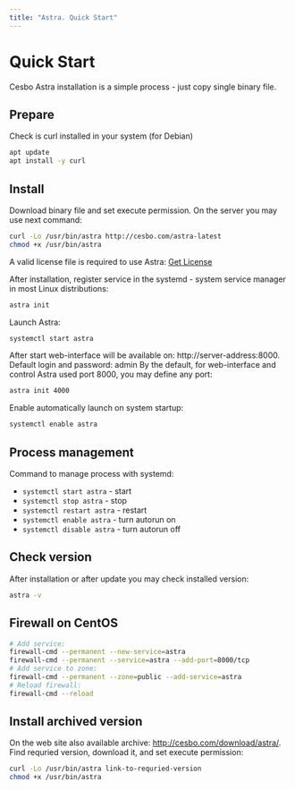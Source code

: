 ```yaml
---
title: "Astra. Quick Start"
---
```


# Quick Start

Cesbo Astra installation is a simple process - just copy single binary file.

## Prepare

Check is curl installed in your system (for Debian)

```sh
apt update
apt install -y curl
```

## Install

Download binary file and set execute permission. On the server you may use next command:

```sh
curl -Lo /usr/bin/astra http://cesbo.com/astra-latest
chmod +x /usr/bin/astra
```

A valid license file is required to use Astra: [Get License](license/)

After installation, register service in the systemd - system service manager in most Linux distributions:

```sh
astra init
```

Launch Astra:

```sh
systemctl start astra
```

After start web-interface will be available on: http://server-address:8000. Default login and password: admin By the default, for web-interface and control Astra used port 8000, you may define any port:

```sh
astra init 4000
```

Enable automatically launch on system startup:

```sh
systemctl enable astra
```

## Process management

Command to manage process with systemd:

- `systemctl start astra` - start
- `systemctl stop astra` - stop
- `systemctl restart astra` - restart
- `systemctl enable astra` - turn autorun on
- `systemctl disable astra` - turn autorun off

## Check version

After installation or after update you may check installed version:

```sh
astra -v
```

## Firewall on CentOS

```sh
# Add service:
firewall-cmd --permanent --new-service=astra
firewall-cmd --permanent --service=astra --add-port=8000/tcp
# Add service to zone:
firewall-cmd --permanent --zone=public --add-service=astra
# Reload firewall:
firewall-cmd --reload
```

## Install archived version

On the web site also available archive: http://cesbo.com/download/astra/. Find requried version, download it, and set execute permission:

```sh
curl -Lo /usr/bin/astra link-to-requried-version
chmod +x /usr/bin/astra
```
